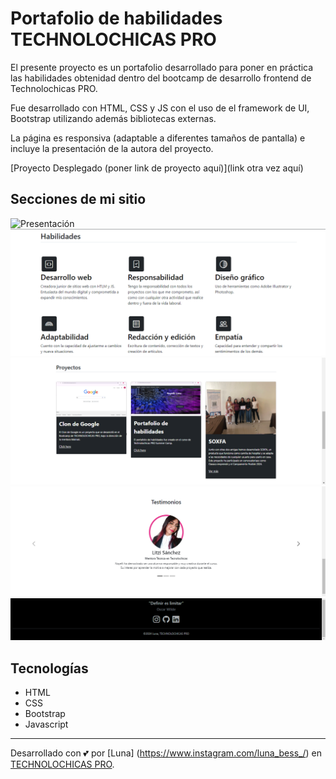 # Portafolio de habilidades TECHNOLOCHICAS PRO

El presente proyecto es un portafolio desarrollado para poner en práctica las habilidades obtenidad dentro del bootcamp de desarrollo frontend de Technolochicas PRO.

Fue desarrollado con HTML, CSS y JS con el uso de el framework de UI, Bootstrap utilizando además bibliotecas externas.

La página es responsiva (adaptable a diferentes tamaños de pantalla) e incluye la presentación de la autora del proyecto.

[Proyecto Desplegado (poner link de proyecto aquí)](link otra vez aquí)

## Secciones de mi sitio

![Presentación](./assets/Presentación.png)
![Habilidades](./assets/Habilidades.png)
![Proyectos](./assets/Proyectos.png)
![Testimonios](./assets/Testimonios.png)
![Footer](./assets/Footer.png)
## Tecnologías

* HTML
* CSS
* Bootstrap
* Javascript

---
Desarrollado con 💕 por [Luna] (https://www.instagram.com/luna_bess_/) en [TECHNOLOCHICAS PRO](https://tecnolochicas.mx/).